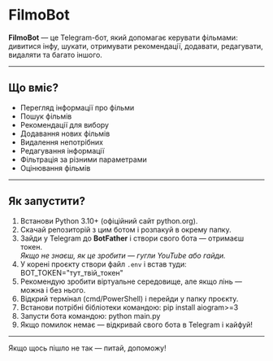 # FilmoBot

**FilmoBot** — це Telegram-бот, який допомагає керувати фільмами: дивитися інфу, шукати, отримувати рекомендації, додавати, редагувати, видаляти та багато іншого.  

---

## Що вміє?

- Перегляд інформації про фільми  
- Пошук фільмів  
- Рекомендації для вибору  
- Додавання нових фільмів  
- Видалення непотрібних  
- Редагування інформації  
- Фільтрація за різними параметрами  
- Оцінювання фільмів  

---

## Як запустити?

1. Встанови Python 3.10+ (офіційний сайт python.org).  
2. Скачай репозиторій з цим ботом і розпакуй в окрему папку.  
3. Зайди у Telegram до **BotFather** і створи свого бота — отримаєш токен.  
   *Якщо не знаєш, як це зробити — гугли YouTube або гайди.*  
4. У корені проєкту створи файл `.env` і встав туди:  BOT_TOKEN="тут_твій_токен"
5. Рекомендую зробити віртуальне середовище, але якщо лінь — можна і без нього.  
6. Відкрий термінал (cmd/PowerShell) і перейди у папку проєкту.  
7. Встанови потрібні бібліотеки командою:  pip install aiogram>=3
8. Запусти бота командою:  python main.py
9. Якщо помилок немає — відкривай свого бота в Telegram і кайфуй!

---

Якщо щось пішло не так — питай, допоможу!


